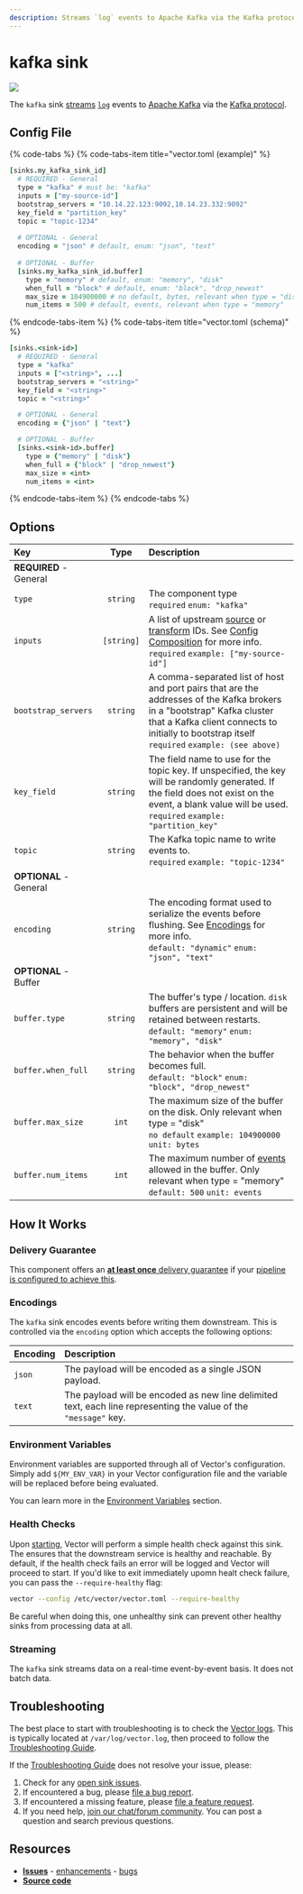 ```yaml
---
description: Streams `log` events to Apache Kafka via the Kafka protocol.
---
```


<!--
     THIS FILE IS AUTOOGENERATED!

     To make changes please edit the template located at:

     scripts/generate/templates/docs/usage/configuration/sinks/kafka.md.erb
-->

# kafka sink

![][images.kafka_sink]


The `kafka` sink [streams](#streaming) [`log`][docs.log_event] events to [Apache Kafka][url.kafka] via the [Kafka protocol][url.kafka_protocol].

## Config File

{% code-tabs %}
{% code-tabs-item title="vector.toml (example)" %}
```coffeescript
[sinks.my_kafka_sink_id]
  # REQUIRED - General
  type = "kafka" # must be: "kafka"
  inputs = ["my-source-id"]
  bootstrap_servers = "10.14.22.123:9092,10.14.23.332:9092"
  key_field = "partition_key"
  topic = "topic-1234"
  
  # OPTIONAL - General
  encoding = "json" # default, enum: "json", "text"
  
  # OPTIONAL - Buffer
  [sinks.my_kafka_sink_id.buffer]
    type = "memory" # default, enum: "memory", "disk"
    when_full = "block" # default, enum: "block", "drop_newest"
    max_size = 104900000 # no default, bytes, relevant when type = "disk"
    num_items = 500 # default, events, relevant when type = "memory"
```
{% endcode-tabs-item %}
{% code-tabs-item title="vector.toml (schema)" %}
```coffeescript
[sinks.<sink-id>]
  # REQUIRED - General
  type = "kafka"
  inputs = ["<string>", ...]
  bootstrap_servers = "<string>"
  key_field = "<string>"
  topic = "<string>"

  # OPTIONAL - General
  encoding = {"json" | "text"}

  # OPTIONAL - Buffer
  [sinks.<sink-id>.buffer]
    type = {"memory" | "disk"}
    when_full = {"block" | "drop_newest"}
    max_size = <int>
    num_items = <int>
```
{% endcode-tabs-item %}
{% endcode-tabs %}

## Options

| Key  | Type  | Description |
|:-----|:-----:|:------------|
| **REQUIRED** - General | | |
| `type` | `string` | The component type<br />`required` `enum: "kafka"` |
| `inputs` | `[string]` | A list of upstream [source][docs.sources] or [transform][docs.transforms] IDs. See [Config Composition][docs.config_composition] for more info.<br />`required` `example: ["my-source-id"]` |
| `bootstrap_servers` | `string` | A comma-separated list of host and port pairs that are the addresses of the Kafka brokers in a "bootstrap" Kafka cluster that a Kafka client connects to initially to bootstrap itself<br />`required` `example: (see above)` |
| `key_field` | `string` | The field name to use for the topic key. If unspecified, the key will be randomly generated. If the field does not exist on the event, a blank value will be used.<br />`required` `example: "partition_key"` |
| `topic` | `string` | The Kafka topic name to write events to.<br />`required` `example: "topic-1234"` |
| **OPTIONAL** - General | | |
| `encoding` | `string` | The encoding format used to serialize the events before flushing. See [Encodings](#encodings) for more info.<br />`default: "dynamic"` `enum: "json", "text"` |
| **OPTIONAL** - Buffer | | |
| `buffer.type` | `string` | The buffer's type / location. `disk` buffers are persistent and will be retained between restarts.<br />`default: "memory"` `enum: "memory", "disk"` |
| `buffer.when_full` | `string` | The behavior when the buffer becomes full.<br />`default: "block"` `enum: "block", "drop_newest"` |
| `buffer.max_size` | `int` | The maximum size of the buffer on the disk. Only relevant when type = "disk"<br />`no default` `example: 104900000` `unit: bytes` |
| `buffer.num_items` | `int` | The maximum number of [events][docs.event] allowed in the buffer. Only relevant when type = "memory"<br />`default: 500` `unit: events` |

## How It Works

### Delivery Guarantee

This component offers an [**at least once** delivery guarantee][docs.at_least_once_delivery]
if your [pipeline is configured to achieve this][docs.at_least_once_delivery].

### Encodings

The `kafka` sink encodes events before writing
them downstream. This is controlled via the `encoding` option which accepts
the following options:

| Encoding | Description |
| :------- | :---------- |
| `json` | The payload will be encoded as a single JSON payload. |
| `text` | The payload will be encoded as new line delimited text, each line representing the value of the `"message"` key. |

### Environment Variables

Environment variables are supported through all of Vector's configuration.
Simply add `${MY_ENV_VAR}` in your Vector configuration file and the variable
will be replaced before being evaluated.

You can learn more in the [Environment Variables][docs.configuration.environment-variables]
section.

### Health Checks

Upon [starting][docs.starting], Vector will perform a simple health check
against this sink. The ensures that the downstream service is healthy and
reachable.
By default, if the health check fails an error will be logged and
Vector will proceed to start. If you'd like to exit immediately upomn healt
check failure, you can pass the `--require-healthy` flag:

```bash
vector --config /etc/vector/vector.toml --require-healthy
```

Be careful when doing this, one unhealthy sink can prevent other healthy sinks
from processing data at all.

### Streaming

The `kafka` sink streams data on a real-time
event-by-event basis. It does not batch data.

## Troubleshooting

The best place to start with troubleshooting is to check the
[Vector logs][docs.monitoring_logs]. This is typically located at
`/var/log/vector.log`, then proceed to follow the
[Troubleshooting Guide][docs.troubleshooting].

If the [Troubleshooting Guide][docs.troubleshooting] does not resolve your
issue, please:

1. Check for any [open sink issues][url.kafka_sink_issues].
2. If encountered a bug, please [file a bug report][url.new_kafka_sink_bug].
3. If encountered a missing feature, please [file a feature request][url.new_kafka_sink_enhancement].
4. If you need help, [join our chat/forum community][url.vector_chat]. You can post a question and search previous questions.

## Resources

* [**Issues**][url.kafka_sink_issues] - [enhancements][url.kafka_sink_enhancements] - [bugs][url.kafka_sink_bugs]
* [**Source code**][url.kafka_sink_source]


[docs.at_least_once_delivery]: ../../../about/guarantees.md#at-least-once-delivery
[docs.config_composition]: ../../../usage/configuration/README.md#composition
[docs.configuration.environment-variables]: ../../../usage/configuration#environment-variables
[docs.event]: ../../../about/data-model/README.md#event
[docs.log_event]: ../../../about/data-model/log.md
[docs.monitoring_logs]: ../../../usage/administration/monitoring.md#logs
[docs.sources]: ../../../usage/configuration/sources
[docs.starting]: ../../../usage/administration/starting.md
[docs.transforms]: ../../../usage/configuration/transforms
[docs.troubleshooting]: ../../../usage/guides/troubleshooting.md
[images.kafka_sink]: ../../../assets/kafka-sink.svg
[url.kafka]: https://kafka.apache.org/
[url.kafka_protocol]: https://kafka.apache.org/protocol
[url.kafka_sink_bugs]: https://github.com/timberio/vector/issues?q=is%3Aopen+is%3Aissue+label%3A%22Sink%3A+kafka%22+label%3A%22Type%3A+Bug%22
[url.kafka_sink_enhancements]: https://github.com/timberio/vector/issues?q=is%3Aopen+is%3Aissue+label%3A%22Sink%3A+kafka%22+label%3A%22Type%3A+Enhancement%22
[url.kafka_sink_issues]: https://github.com/timberio/vector/issues?q=is%3Aopen+is%3Aissue+label%3A%22Sink%3A+kafka%22
[url.kafka_sink_source]: https://github.com/timberio/vector/tree/master/src/sinks/kafka.rs
[url.new_kafka_sink_bug]: https://github.com/timberio/vector/issues/new?labels=Sink%3A+kafka&labels=Type%3A+Bug
[url.new_kafka_sink_enhancement]: https://github.com/timberio/vector/issues/new?labels=Sink%3A+kafka&labels=Type%3A+Enhancement
[url.vector_chat]: https://chat.vector.dev
